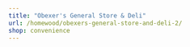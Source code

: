 ```yaml
---
title: "Obexer's General Store & Deli"
url: /homewood/obexers-general-store-and-deli-2/
shop: convenience
---
```

